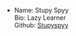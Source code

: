 - Name: Stupy Spyy                      
Bio:  Lazy Learner          
Github:  [Stupyspyy](https://github.com/Stupyspyy)         
